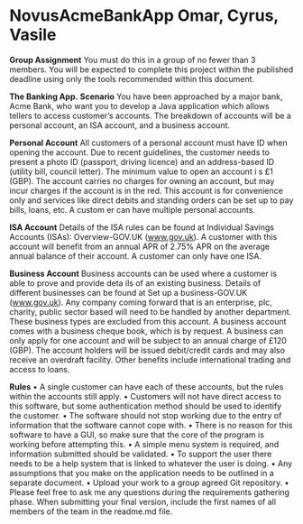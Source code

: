 # NovusAcmeBankApp Omar, Cyrus, Vasile

**Group Assignment**
You must do this in a group of no fewer than 3 members. You will be expected to complete this project within the published deadline using only the tools recommended within this document.

**The Banking App.**
**Scenario**
You have been approached by a major bank, Acme Bank, who want you to develop a Java application which allows tellers to access customer’s accounts. The breakdown of accounts will be a personal account, an ISA account, and a business account.

**Personal Account**
All customers of a personal account must have ID when opening the account. Due to recent guidelines, the customer needs to present a photo ID (passport, driving licence) and an address-based ID (utility bill, council letter). The minimum value to open an account i
s £1 (GBP). The account carries no charges for owning an account, but may incur charges if the account is in the red. This account is for convenience only and services like direct debits and standing orders can be set up to pay bills, loans, etc. A custom
er can have multiple personal accounts.

**ISA Account**
Details of the ISA rules can be found at Individual Savings Accounts (ISAs): Overview-GOV.UK (www.gov.uk). A customer with this account will benefit from an annual APR of 2.75% APR on the average annual balance of their account. A customer can only have one ISA.

**Business Account**
Business accounts can be used where a customer is able to prove and provide deta ils of an existing business. Details of different businesses can be found at Set up a business-GOV.UK (www.gov.uk). Any company coming forward that is an enterprise, plc, charity, public sector based will need to be
handled by another department. These business types are excluded from this account. A business account comes with a business cheque book, which is by request. A business can only apply for one account and will be subject to an annual charge of £120 (GBP). The account holders
will be issued debit/credit cards and may also receive an overdraft facility. Other benefits include international trading and access to loans.

**Rules**
• A single customer can have each of these accounts, but the rules within the accounts still apply.
• Customers will not have direct access to this software, but some authentication method should be used to identify the customer.
• The software should not stop working due to the entry of information that the software cannot cope with.
• There is no reason for this software to have a GUI, so make sure that the core of the program is working before attempting this.
• A simple menu system is required, and information submitted should be validated.
• To support the user there needs to be a help system that is linked to whatever the user is doing.
• Any assumptions that you make on the application needs to be outlined in a separate document.
• Upload your work to a group agreed Git repository.
• Please feel free to ask me any questions during the requirements gathering phase. When submitting your final version, include the first names of all members of the team in the readme.md file.

